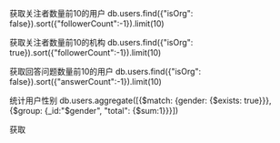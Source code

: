 获取关注者数量前10的用户  db.users.find({"isOrg": false}).sort({"followerCount":-1}).limit(10)

获取关注者数量前10的机构  db.users.find({"isOrg": true}).sort({"followerCount":-1}).limit(10)

获取回答问题数量前10的用户  db.users.find({"isOrg": false}).sort({"answerCount":-1}).limit(10)

统计用户性别       db.users.aggregate([{$match: {gender: {$exists: true}}},{$group: {_id:"$gender", "total": {$sum:1}}}])


获取